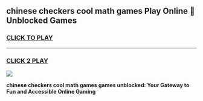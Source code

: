
## chinese checkers cool math games Play Online 👋 Unblocked Games
<h3>
<a href="https://news.freeplayer.one?title=chinese_checkers_cool_math_games&ref=17CMG">CLICK TO PLAY</a></h3>
<hr>

<h3>
<a href="https://news.freeplayer.one?title=chinese_checkers_cool_math_games&ref=17CMG">CLICK 2 PLAY</a>
  
</h3>

<a href="https://news.freeplayer.one?title=chinese_checkers_cool_math_games&ref=17CMG/"><img src="https://clearcache.store/games.png"></a>


**chinese checkers cool math games games unblocked: Your Gateway to Fun and Accessible Online Gaming**
